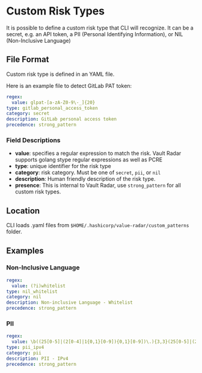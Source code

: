 # Custom Risk Types

It is possible to define a custom risk type that CLI will recognize.
It can be a secret, e.g. an API token, a PII (Personal Identifying Information), or NIL (Non-Inclusive Language)

## File Format

Custom risk type is defined in an YAML file. 

Here is an example file to detect GitLab PAT token:

```yaml
regex:
  value: glpat-[a-zA-Z0-9\-_]{20}
type: gitlab_personal_access_token
category: secret
description: GitLab personal access token
precedence: strong_pattern
```

### Field Descriptions

- **value**: specifies a regular expression to match the risk. Vault Radar supports golang stype regular expressions as well as PCRE
- **type**: unique identifier for the risk type
- **category**: risk category. Must be one of `secret`, `pii`, or `nil` 
- **description**: Human friendly description of the risk type.
- **presence**: This is internal to Vault Radar, use `strong_pattern` for all custom risk types.

## Location

CLI loads .yaml files from `$HOME/.hashicorp/value-radar/custom_patterns` folder. 

## Examples

### Non-Inclusive Language

```yaml
regex:
  value: (?i)whitelist
type: nil_whitelist
category: nil
description: Non-inclusive Language - Whitelist
precedence: strong_pattern
```

### PII

```yaml
regex:
  value: \b((25[0-5]|(2[0-4]|1{0,1}[0-9]){0,1}[0-9])\.){3,3}(25[0-5]|(2[0-4]|1{0,1}[0-9]){0,1}[0-9])\b
type: pii_ipv4
category: pii
description: PII - IPv4
precedence: strong_pattern
```
